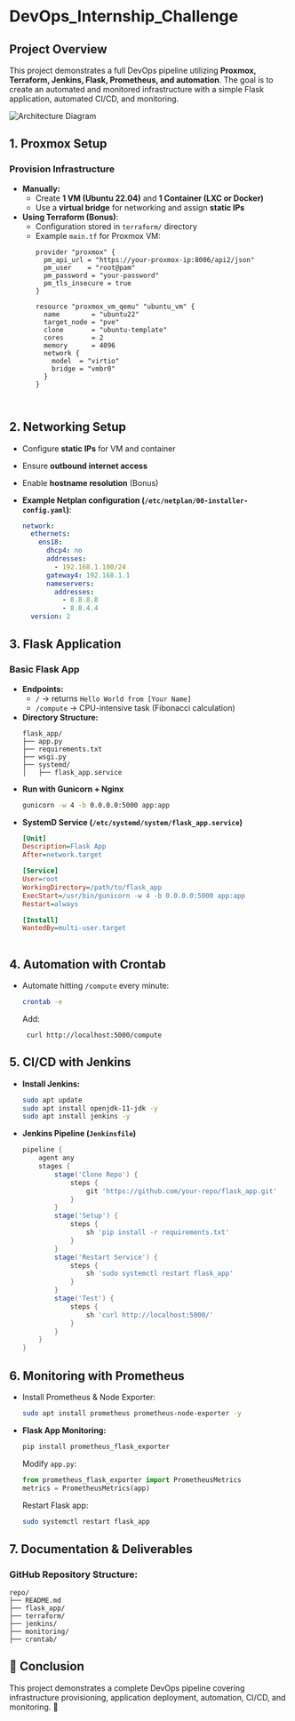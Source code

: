 # DevOps_Internship_Challenge #

## Project Overview
This project demonstrates a full DevOps pipeline utilizing **Proxmox, Terraform, Jenkins, Flask, Prometheus, and automation**. The goal is to create an automated and monitored infrastructure with a simple Flask application, automated CI/CD, and monitoring.

![Architecture Diagram](explain.png)

## **1. Proxmox Setup**

### **Provision Infrastructure**
- **Manually:**
  - Create **1 VM (Ubuntu 22.04)** and **1 Container (LXC or Docker)**
  - Use a **virtual bridge** for networking and assign **static IPs**
- **Using Terraform (Bonus)**:
  - Configuration stored in `terraform/` directory
  - Example `main.tf` for Proxmox VM:
    ```hcl
    provider "proxmox" {
      pm_api_url = "https://your-proxmox-ip:8006/api2/json"
      pm_user    = "root@pam"
      pm_password = "your-password"
      pm_tls_insecure = true
    }

    resource "proxmox_vm_qemu" "ubuntu_vm" {
      name        = "ubuntu22"
      target_node = "pve"
      clone       = "ubuntu-template"
      cores       = 2
      memory      = 4096
      network {
        model  = "virtio"
        bridge = "vmbr0"
      }
    }



## **2. Networking Setup**
- Configure **static IPs** for VM and container
- Ensure **outbound internet access**
- Enable **hostname resolution** (Bonus)
- **Example Netplan configuration (`/etc/netplan/00-installer-config.yaml`)**:

  ```yaml
  network:
    ethernets:
      ens18:
        dhcp4: no
        addresses:
          - 192.168.1.100/24
        gateway4: 192.168.1.1
        nameservers:
          addresses:
            - 8.8.8.8
            - 8.8.4.4
    version: 2


## **3. Flask Application**
### **Basic Flask App**
- **Endpoints:**
  - `/` → returns `Hello World from [Your Name]`
  - `/compute` → CPU-intensive task (Fibonacci calculation)
- **Directory Structure:**
  ```plaintext
  flask_app/
  ├── app.py
  ├── requirements.txt
  ├── wsgi.py
  ├── systemd/
  │   ├── flask_app.service
  ```
- **Run with Gunicorn + Nginx**
  ```bash
  gunicorn -w 4 -b 0.0.0.0:5000 app:app
  ```
- **SystemD Service (`/etc/systemd/system/flask_app.service`)**
  ```ini
  [Unit]
  Description=Flask App
  After=network.target
  
  [Service]
  User=root
  WorkingDirectory=/path/to/flask_app
  ExecStart=/usr/bin/gunicorn -w 4 -b 0.0.0.0:5000 app:app
  Restart=always
  
  [Install]
  WantedBy=multi-user.target
 

## **4. Automation with Crontab**
- Automate hitting `/compute` every minute:
  ```bash
  crontab -e
  ```
  Add:
  ```plaintext
   curl http://localhost:5000/compute
    ```

## **5. CI/CD with Jenkins**
- **Install Jenkins:**
  ```bash
  sudo apt update
  sudo apt install openjdk-11-jdk -y
  sudo apt install jenkins -y
  ```
- **Jenkins Pipeline (`Jenkinsfile`)**
  ```groovy
  pipeline {
      agent any
      stages {
          stage('Clone Repo') {
              steps {
                  git 'https://github.com/your-repo/flask_app.git'
              }
          }
          stage('Setup') {
              steps {
                  sh 'pip install -r requirements.txt'
              }
          }
          stage('Restart Service') {
              steps {
                  sh 'sudo systemctl restart flask_app'
              }
          }
          stage('Test') {
              steps {
                  sh 'curl http://localhost:5000/'
              }
          }
      }
  }
  ```

## **6. Monitoring with Prometheus**
- Install Prometheus & Node Exporter:
  ```bash
  sudo apt install prometheus prometheus-node-exporter -y
  ```
- **Flask App Monitoring:**
  ```bash
  pip install prometheus_flask_exporter
  ```
  Modify `app.py`:
  ```python
  from prometheus_flask_exporter import PrometheusMetrics
  metrics = PrometheusMetrics(app)
  ```
  Restart Flask app:
  ```bash
  sudo systemctl restart flask_app

## **7. Documentation & Deliverables**
### **GitHub Repository Structure:**
```plaintext
repo/
├── README.md
├── flask_app/
├── terraform/
├── jenkins/
├── monitoring/
├── crontab/
```


## **📌 Conclusion**
This project demonstrates a complete DevOps pipeline covering infrastructure provisioning, application deployment, automation, CI/CD, and monitoring. 🚀



